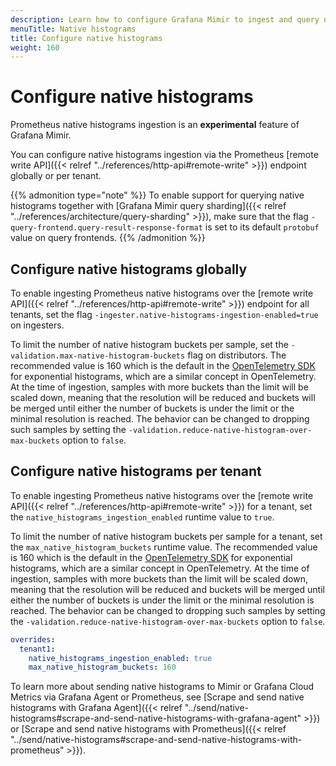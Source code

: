 ```yaml
---
description: Learn how to configure Grafana Mimir to ingest and query native histograms.
menuTitle: Native histograms
title: Configure native histograms
weight: 160
---
```


# Configure native histograms

Prometheus native histograms ingestion is an **experimental** feature of Grafana Mimir.

You can configure native histograms ingestion via the Prometheus [remote write API]({{< relref "../references/http-api#remote-write" >}}) endpoint globally or per tenant.

{{% admonition type="note" %}}
To enable support for querying native histograms together with [Grafana Mimir query sharding]({{< relref "../references/architecture/query-sharding" >}}), make sure that the flag `-query-frontend.query-result-response-format` is set to its default `protobuf` value on query frontends.
{{% /admonition %}}

## Configure native histograms globally

To enable ingesting Prometheus native histograms over the [remote write API]({{< relref "../references/http-api#remote-write" >}}) endpoint for all tenants, set the flag `-ingester.native-histograms-ingestion-enabled=true` on ingesters.

To limit the number of native histogram buckets per sample, set the `-validation.max-native-histogram-buckets` flag on distributors.
The recommended value is 160 which is the default in the [OpenTelemetry SDK](https://opentelemetry.io/docs/specs/otel/metrics/sdk/) for exponential histograms, which are a similar concept in OpenTelemetry.
At the time of ingestion, samples with more buckets than the limit will be scaled down, meaning that the resolution will be reduced and buckets will be merged until either the number of buckets is under the limit or the minimal resolution is reached. The behavior can be changed to dropping such samples by setting the `-validation.reduce-native-histogram-over-max-buckets` option to `false`.

## Configure native histograms per tenant

To enable ingesting Prometheus native histograms over the [remote write API]({{< relref "../references/http-api#remote-write" >}}) for a tenant, set the `native_histograms_ingestion_enabled` runtime value to `true`.

To limit the number of native histogram buckets per sample for a tenant, set the `max_native_histogram_buckets` runtime value.
The recommended value is 160 which is the default in the [OpenTelemetry SDK](https://opentelemetry.io/docs/specs/otel/metrics/sdk/) for exponential histograms, which are a similar concept in OpenTelemetry.
At the time of ingestion, samples with more buckets than the limit will be scaled down, meaning that the resolution will be reduced and buckets will be merged until either the number of buckets is under the limit or the minimal resolution is reached. The behavior can be changed to dropping such samples by setting the `-validation.reduce-native-histogram-over-max-buckets` option to `false`.

```yaml
overrides:
  tenant1:
    native_histograms_ingestion_enabled: true
    max_native_histogram_buckets: 160
```

To learn more about sending native histograms to Mimir or Grafana Cloud Metrics via Grafana Agent or Prometheus,
see [Scrape and send native histograms with Grafana Agent]({{< relref "../send/native-histograms#scrape-and-send-native-histograms-with-grafana-agent" >}}) or
[Scrape and send native histograms with Prometheus]({{< relref "../send/native-histograms#scrape-and-send-native-histograms-with-prometheus" >}}).
